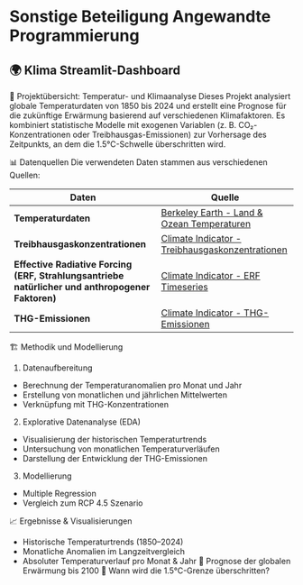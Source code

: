 # Sonstige Beteiligung Angewandte Programmierung
## 🌍 Klima Streamlit-Dashboard

📌 Projektübersicht: Temperatur- und Klimaanalyse
Dieses Projekt analysiert globale Temperaturdaten von 1850 bis 2024 und erstellt eine Prognose für die zukünftige Erwärmung basierend auf verschiedenen Klimafaktoren. Es kombiniert statistische Modelle mit exogenen Variablen (z. B. CO₂-Konzentrationen oder Treibhausgas-Emissionen) zur Vorhersage des Zeitpunkts, an dem die 1.5°C-Schwelle überschritten wird.

📊 Datenquellen
Die verwendeten Daten stammen aus verschiedenen Quellen:

| Daten | Quelle |
|-----------------------------|---------------------------------------------------------------------------------------------------------------------------------|
| **Temperaturdaten** | [Berkeley Earth - Land & Ozean Temperaturen](https://berkeley-earth-temperature.s3.us-west-1.amazonaws.com/Global/Land_and_Ocean_complete.txt) |
| **Treibhausgaskonzentrationen** | [Climate Indicator - Treibhausgaskonzentrationen](https://github.com/ClimateIndicator/data/blob/v2024.05.29b/data/greenhouse_gas_emissions/greenhouse_gas_emissions_co2eq.csv) |
| **Effective Radiative Forcing (ERF, Strahlungsantriebe natürlicher und anthropogener Faktoren)** | [Climate Indicator - ERF Timeseries](https://github.com/ClimateIndicator/forcing-timeseries/blob/main/output/ERF_best_aggregates_1750-2023.csv) |
| **THG-Emissionen** | [Climate Indicator - THG-Emissionen](https://github.com/ClimateIndicator/forcing-timeseries/blob/main/data/ghg_concentrations/ar6_updated/ipcc_ar6_wg1.csv) |


🏗 Methodik und Modellierung

1. Datenaufbereitung
- Berechnung der Temperaturanomalien pro Monat und Jahr
- Erstellung von monatlichen und jährlichen Mittelwerten
- Verknüpfung mit THG-Konzentrationen

2. Explorative Datenanalyse (EDA)
- Visualisierung der historischen Temperaturtrends
- Untersuchung von monatlichen Temperaturverläufen
- Darstellung der Entwicklung der THG-Emissionen

3. Modellierung
- Multiple Regression
- Vergleich zum RCP 4.5 Szenario

📈 Ergebnisse & Visualisierungen
- Historische Temperaturtrends (1850–2024)
- Monatliche Anomalien im Langzeitvergleich
- Absoluter Temperaturverlauf pro Monat & Jahr
🔹 Prognose der globalen Erwärmung bis 2100
🔹 Wann wird die 1.5°C-Grenze überschritten?
